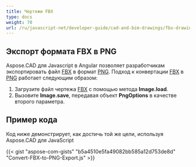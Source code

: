 ```yaml
---
title: Чертежи FBX
type: docs
weight: 70
url: /ru/javascript-net/developer-guide/cad-and-bim-drawings/fbx-drawings/
---
```


## **Экспорт формата FBX в PNG**

Aspose.CAD для Javascript в Angular позволяет разработчикам экспортировать файл [FBX](https://docs.fileformat.com/3d/fbx/) в формат [PNG](https://docs.fileformat.com/image/png/).
Подход к конвертации [FBX](https://docs.fileformat.com/3d/fbx/) в [PNG](https://docs.fileformat.com/image/png/) работает следующим образом:

1. Загрузите файл чертежа [FBX](https://docs.fileformat.com/3d/fbx/) с помощью метода **Image.load**.
1. Вызовите **Image.save**, передавая объект **PngOptions** в качестве второго параметра.

## Пример кода

Код ниже демонстрирует, как достичь той же цели, используя Aspose.CAD для JavaScript

{{< gist "aspose-com-gists" "b5a4510e5fa49082bb585a12d753de8d" "Convert-FBX-to-PNG-Export.js" >}}
